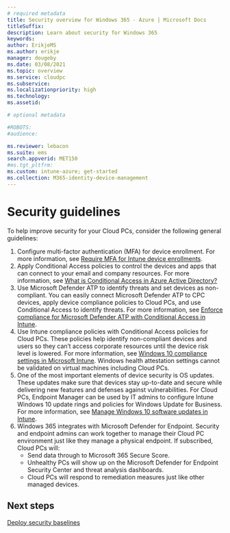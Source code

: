 ```yaml
---
# required metadata
title: Security overview for Windows 365 - Azure | Microsoft Docs
titleSuffix:
description: Learn about security for Windows 365
keywords:
author: ErikjeMS  
ms.author: erikje
manager: dougeby
ms.date: 03/08/2021
ms.topic: overview
ms.service: cloudpc
ms.subservice: 
ms.localizationpriority: high
ms.technology:
ms.assetid: 

# optional metadata

#ROBOTS:
#audience:

ms.reviewer: lebacon
ms.suite: ems
search.appverid: MET150
#ms.tgt_pltfrm:
ms.custom: intune-azure; get-started
ms.collection: M365-identity-device-management
---
```


# Security guidelines

To help improve security for your Cloud PCs, consider the following general guidelines:

1. Configure multi-factor authentication (MFA) for device enrollment. For more information, see [Require MFA for Intune device enrollments](/mem/intune/enrollment/multi-factor-authentication).
2. Apply Conditional Access policies to control the devices and apps that can connect to your email and company resources. For more information, see [What is Conditional Access in Azure Active Directory?](/azure/active-directory/conditional-access/overview)
3. Use Microsoft Defender ATP to identify threats and set devices as non-compliant. You can easily connect Microsoft Defender ATP to CPC devices, apply device compliance policies to Cloud PCs, and use Conditional Access to identify threats. For more information, see [Enforce compliance for Microsoft Defender ATP with Conditional Access in Intune](/mem/intune/protect/advanced-threat-protection).  
4. Use Intune compliance policies with Conditional Access policies for Cloud PCs. These policies help identify non-compliant devices and users so they can’t access corporate resources until the device risk level is lowered. For more information, see [Windows 10 compliance settings in Microsoft Intune](/mem/intune/protect/compliance-policy-create-windows). Windows health attestation settings cannot be validated on virtual machines including Cloud PCs.
5. One of the most important elements of device security is OS updates. These updates make sure that devices stay up-to-date and secure while delivering new features and defenses against vulnerabilities. For Cloud PCs, Endpoint Manager can be used by IT admins to configure Intune Windows 10 update rings and policies for Windows Update for Business. For more information, see [Manage Windows 10 software updates in Intune](/mem/intune/protect/windows-update-for-business-configure).  
6. Windows 365 integrates with Microsoft Defender for Endpoint. Security and endpoint admins can work together to manage their Cloud PC environment just like they manage a physical endpoint. If subscribed, Cloud PCs will:
    - Send data through to Microsoft 365 Secure Score.
    - Unhealthy PCs will show up on the Microsoft Defender for Endpoint Security Center and threat analysis dashboards.
    - Cloud PCs will respond to remediation measures just like other managed devices.

<!-- ########################## -->
## Next steps

[Deploy security baselines](deploy-security-baselines.md)
